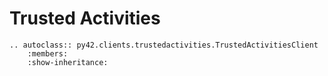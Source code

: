 # Trusted Activities

```eval_rst
.. autoclass:: py42.clients.trustedactivities.TrustedActivitiesClient
    :members:
    :show-inheritance:
```
